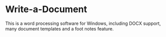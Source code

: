 # Write-a-Document
This is a word processing software for Windows, including DOCX support, many document templates and a foot notes feature.
